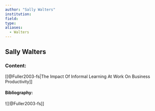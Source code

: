 ```yaml
---
author: "Sally Walters"
institution:
field:
type:
aliases:
  - Walters
---
```


## Sally Walters

### Content:
[[@Fuller2003-fs|The Impact Of Informal Learning At Work On Business Productivity]]

#### Bibliography:

![[@Fuller2003-fs]]